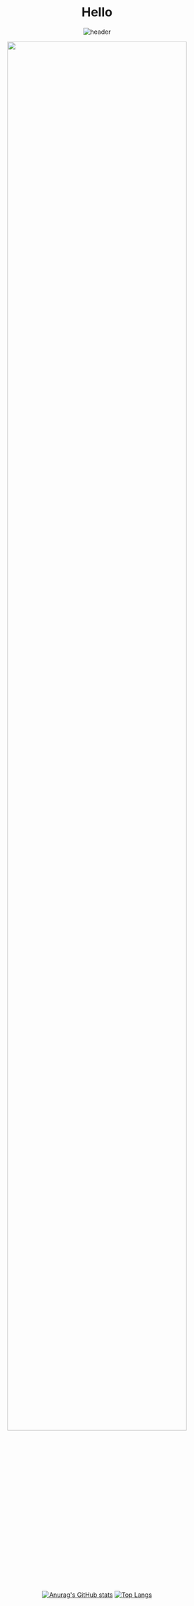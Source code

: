 <div align = "center">
 <h1>Hello</h1>
 
![header](https://capsule-render.vercel.app/api?type=Wave&color=000000&height=300&section=header&text=Gone%20&fontSize=80&animation=twinkling&fontColor=ffffff&stroke=8A8988&strokeWidth=3)

<img width="90%" src= "https://user-images.githubusercontent.com/71643183/216723571-06c59f4f-c771-4b95-a9c5-0e962ee5b027.jpg">


[![Anurag's GitHub stats](https://github-readme-stats.vercel.app/api?username=lego404)](https://github.com/anuraghazra/github-readme-stats)
[![Top Langs](https://github-readme-stats.vercel.app/api/top-langs/?username=lego404)](https://github.com/anuraghazra/github-readme-stats)
</div>

<!--
**lego404/lego404** is a ✨ _special_ ✨ repository because its `README.md` (this file) appears on your GitHub profile.

Here are some ideas to get you started:

- 🔭 I’m currently working on ...
- 🌱 I’m currently learning ...
- 👯 I’m looking to collaborate on ...
- 🤔 I’m looking for help with ...
- 💬 Ask me about ...
- 📫 How to reach me: ...
- 😄 Pronouns: ...
- ⚡ Fun fact: ...
-->
